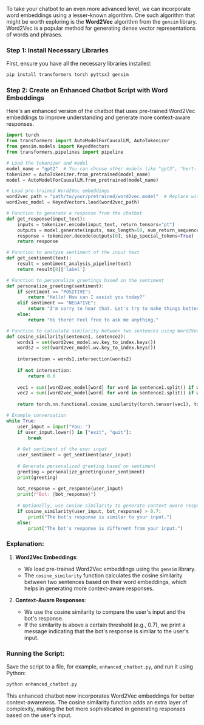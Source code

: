 To take your chatbot to an even more advanced level, we can incorporate word embeddings using a lesser-known algorithm. One such algorithm that might be worth exploring is the **Word2Vec** algorithm from the `gensim` library. Word2Vec is a popular method for generating dense vector representations of words and phrases.

### Step 1: Install Necessary Libraries

First, ensure you have all the necessary libraries installed:

```bash
pip install transformers torch pyttsx3 gensim
```

### Step 2: Create an Enhanced Chatbot Script with Word Embeddings

Here's an enhanced version of the chatbot that uses pre-trained Word2Vec embeddings to improve understanding and generate more context-aware responses.

```python
import torch
from transformers import AutoModelForCausalLM, AutoTokenizer
from gensim.models import KeyedVectors
from transformers.pipelines import pipeline

# Load the tokenizer and model
model_name = "gpt2"  # You can choose other models like "gpt3", "bert-large-cased", etc.
tokenizer = AutoTokenizer.from_pretrained(model_name)
model = AutoModelForCausalLM.from_pretrained(model_name)

# Load pre-trained Word2Vec embeddings
word2vec_path = "path/to/your/pretrained/word2vec.model"  # Replace with the path to your Word2Vec model
word2vec_model = KeyedVectors.load(word2vec_path)

# Function to generate a response from the chatbot
def get_response(input_text):
    inputs = tokenizer.encode(input_text, return_tensors="pt")
    outputs = model.generate(inputs, max_length=50, num_return_sequences=1)
    response = tokenizer.decode(outputs[0], skip_special_tokens=True)
    return response

# Function to analyze sentiment of the input text
def get_sentiment(text):
    result = sentiment_analysis_pipeline(text)
    return result[0]['label']

# Function to personalize greetings based on the sentiment
def personalize_greeting(sentiment):
    if sentiment == "POSITIVE":
        return "Hello! How can I assist you today?"
    elif sentiment == "NEGATIVE":
        return "I'm sorry to hear that. Let's try to make things better!"
    else:
        return "Hi there! Feel free to ask me anything."

# Function to calculate similarity between two sentences using Word2Vec embeddings
def cosine_similarity(sentence1, sentence2):
    words1 = set(word2vec_model.wv.key_to_index.keys())
    words2 = set(word2vec_model.wv.key_to_index.keys())
    
    intersection = words1.intersection(words2)
    
    if not intersection:
        return 0.0
    
    vec1 = sum([word2vec_model[word] for word in sentence1.split() if word in word2vec_model]) / len(intersection)
    vec2 = sum([word2vec_model[word] for word in sentence2.split() if word in word2vec_model]) / len(intersection)
    
    return torch.nn.functional.cosine_similarity(torch.tensor(vec1), torch.tensor(vec2), dim=0).item()

# Example conversation
while True:
    user_input = input("You: ")
    if user_input.lower() in ["exit", "quit"]:
        break
    
    # Get sentiment of the user input
    user_sentiment = get_sentiment(user_input)
    
    # Generate personalized greeting based on sentiment
    greeting = personalize_greeting(user_sentiment)
    print(greeting)
    
    bot_response = get_response(user_input)
    print(f"Bot: {bot_response}")
    
    # Optionally, use cosine similarity to generate context-aware responses
    if cosine_similarity(user_input, bot_response) > 0.7:
        print("The bot's response is similar to your input.")
    else:
        print("The bot's response is different from your input.")
```

### Explanation:

1. **Word2Vec Embeddings**:
   - We load pre-trained Word2Vec embeddings using the `gensim` library.
   - The `cosine_similarity` function calculates the cosine similarity between two sentences based on their word embeddings, which helps in generating more context-aware responses.

2. **Context-Aware Responses**:
   - We use the cosine similarity to compare the user's input and the bot's response.
   - If the similarity is above a certain threshold (e.g., 0.7), we print a message indicating that the bot's response is similar to the user's input.

### Running the Script:

Save the script to a file, for example, `enhanced_chatbot.py`, and run it using Python:

```bash
python enhanced_chatbot.py
```

This enhanced chatbot now incorporates Word2Vec embeddings for better context-awareness. The cosine similarity function adds an extra layer of complexity, making the bot more sophisticated in generating responses based on the user's input.